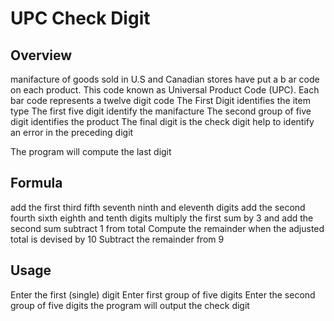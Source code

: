 # UPC Check Digit

## Overview
manifacture of goods sold in U.S and Canadian stores have put a b ar code on each product. This code known as Universal Product Code (UPC). Each bar code represents a twelve digit code 
The First Digit identifies the item type
The first five digit identify the manifacture
The second group of five digit identifies the product
The final digit is the check digit help to identify an error in the preceding digit

The program will compute the last digit 

## Formula
add the first third fifth seventh ninth and eleventh digits
add the second fourth sixth eighth and tenth digits 
multiply the first sum by 3 and add the second sum 
subtract 1 from total
Compute the remainder when the adjusted total is devised by 10
Subtract the remainder from 9

## Usage
Enter the first (single) digit
Enter first group of five digits
Enter the second group of five digits
the program will output the check digit
